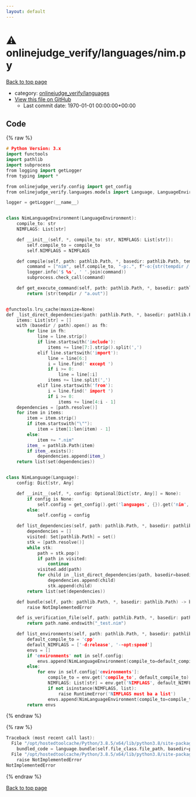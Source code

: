 ```yaml
---
layout: default
---
```


<!-- mathjax config similar to math.stackexchange -->
<script type="text/javascript" async
  src="https://cdnjs.cloudflare.com/ajax/libs/mathjax/2.7.5/MathJax.js?config=TeX-MML-AM_CHTML">
</script>
<script type="text/x-mathjax-config">
  MathJax.Hub.Config({
    TeX: { equationNumbers: { autoNumber: "AMS" }},
    tex2jax: {
      inlineMath: [ ['$','$'] ],
      processEscapes: true
    },
    "HTML-CSS": { matchFontHeight: false },
    displayAlign: "left",
    displayIndent: "2em"
  });
</script>

<script type="text/javascript" src="https://cdnjs.cloudflare.com/ajax/libs/jquery/3.4.1/jquery.min.js"></script>
<script src="https://cdn.jsdelivr.net/npm/jquery-balloon-js@1.1.2/jquery.balloon.min.js" integrity="sha256-ZEYs9VrgAeNuPvs15E39OsyOJaIkXEEt10fzxJ20+2I=" crossorigin="anonymous"></script>
<script type="text/javascript" src="../../../assets/js/copy-button.js"></script>
<link rel="stylesheet" href="../../../assets/css/copy-button.css" />


# :warning: onlinejudge_verify/languages/nim.py

<a href="../../../index.html">Back to top page</a>

* category: <a href="../../../index.html#8764973beee812e26bd247e90c5ce8ff">onlinejudge_verify/languages</a>
* <a href="{{ site.github.repository_url }}/blob/master/onlinejudge_verify/languages/nim.py">View this file on GitHub</a>
    - Last commit date: 1970-01-01 00:00:00+00:00




## Code

<a id="unbundled"></a>
{% raw %}
```cpp
# Python Version: 3.x
import functools
import pathlib
import subprocess
from logging import getLogger
from typing import *

from onlinejudge_verify.config import get_config
from onlinejudge_verify.languages.models import Language, LanguageEnvironment

logger = getLogger(__name__)


class NimLanguageEnvironment(LanguageEnvironment):
    compile_to: str
    NIMFLAGS: List[str]

    def __init__(self, *, compile_to: str, NIMFLAGS: List[str]):
        self.compile_to = compile_to
        self.NIMFLAGS = NIMFLAGS

    def compile(self, path: pathlib.Path, *, basedir: pathlib.Path, tempdir: pathlib.Path) -> None:
        command = ["nim", self.compile_to, "-p:.", f"-o:{str(tempdir /'a.out')}", f"--nimcache:{str(tempdir)}"] + self.NIMFLAGS + [str(path)]
        logger.info('$ %s', ' '.join(command))
        subprocess.check_call(command)

    def get_execute_command(self, path: pathlib.Path, *, basedir: pathlib.Path, tempdir: pathlib.Path) -> List[str]:
        return [str(tempdir / "a.out")]


@functools.lru_cache(maxsize=None)
def _list_direct_dependencies(path: pathlib.Path, *, basedir: pathlib.Path) -> List[pathlib.Path]:
    items: List[str] = []
    with (basedir / path).open() as fh:
        for line in fh:
            line = line.strip()
            if line.startswith('include'):
                items += line[7:].strip().split(',')
            elif line.startswith('import'):
                line = line[6:]
                i = line.find(' except ')
                if i >= 0:
                    line = line[:i]
                items += line.split(',')
            elif line.startswith('from'):
                i = line.find(' import ')
                if i >= 0:
                    items += line[4:i - 1]
    dependencies = [path.resolve()]
    for item in items:
        item = item.strip()
        if item.startswith("\""):
            item = item[1:len(item) - 1]
        else:
            item += ".nim"
        item_ = pathlib.Path(item)
        if item_.exists():
            dependencies.append(item_)
    return list(set(dependencies))


class NimLanguage(Language):
    config: Dict[str, Any]

    def __init__(self, *, config: Optional[Dict[str, Any]] = None):
        if config is None:
            self.config = get_config().get('languages', {}).get('nim', {})
        else:
            self.config = config

    def list_dependencies(self, path: pathlib.Path, *, basedir: pathlib.Path) -> List[pathlib.Path]:
        dependencies = []
        visited: Set[pathlib.Path] = set()
        stk = [path.resolve()]
        while stk:
            path = stk.pop()
            if path in visited:
                continue
            visited.add(path)
            for child in _list_direct_dependencies(path, basedir=basedir):
                dependencies.append(child)
                stk.append(child)
        return list(set(dependencies))

    def bundle(self, path: pathlib.Path, *, basedir: pathlib.Path) -> bytes:
        raise NotImplementedError

    def is_verification_file(self, path: pathlib.Path, *, basedir: pathlib.Path) -> bool:
        return path.name.endswith("_test.nim")

    def list_environments(self, path: pathlib.Path, *, basedir: pathlib.Path) -> List[NimLanguageEnvironment]:
        default_compile_to = 'cpp'
        default_NIMFLAGS = ['-d:release', '--opt:speed']
        envs = []
        if 'environments' not in self.config:
            envs.append(NimLanguageEnvironment(compile_to=default_compile_to, NIMFLAGS=default_NIMFLAGS))
        else:
            for env in self.config['environments']:
                compile_to = env.get('compile_to', default_compile_to)
                NIMFLAGS: List[str] = env.get('NIMFLAGS', default_NIMFLAGS)
                if not isinstance(NIMFLAGS, list):
                    raise RuntimeError('NIMFLAGS must ba a list')
                envs.append(NimLanguageEnvironment(compile_to=compile_to, NIMFLAGS=NIMFLAGS))
        return envs

```
{% endraw %}

<a id="bundled"></a>
{% raw %}
```cpp
Traceback (most recent call last):
  File "/opt/hostedtoolcache/Python/3.8.5/x64/lib/python3.8/site-packages/onlinejudge_verify/docs.py", line 349, in write_contents
    bundled_code = language.bundle(self.file_class.file_path, basedir=pathlib.Path.cwd())
  File "/opt/hostedtoolcache/Python/3.8.5/x64/lib/python3.8/site-packages/onlinejudge_verify/languages/python.py", line 84, in bundle
    raise NotImplementedError
NotImplementedError

```
{% endraw %}

<a href="../../../index.html">Back to top page</a>

